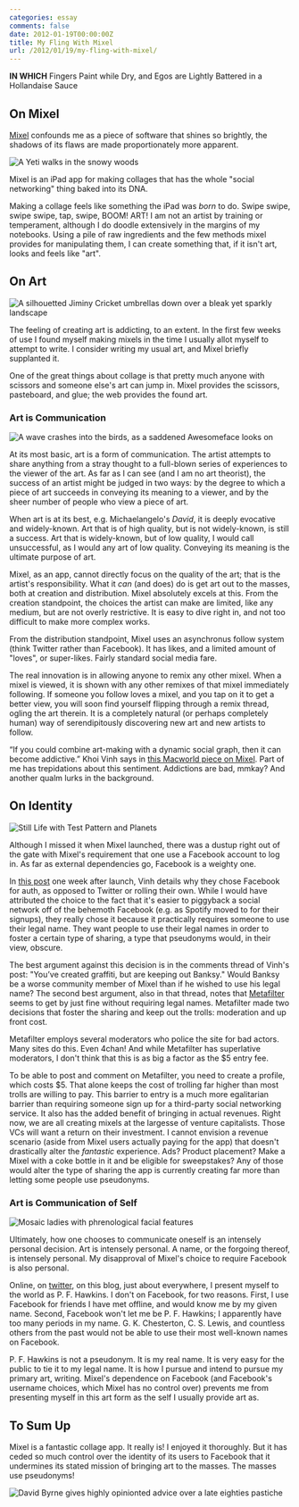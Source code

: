 ```yaml
---
categories: essay
comments: false
date: 2012-01-19T00:00:00Z
title: My Fling With Mixel
url: /2012/01/19/my-fling-with-mixel/
---
```


**IN WHICH** Fingers Paint while Dry, and Egos are Lightly Battered in a Hollandaise Sauce

## On Mixel

[Mixel](http://mixel.cc "Mixel") confounds me as a piece of software that shines so brightly, the shadows of its flaws are made proportionately more apparent.

![A Yeti walks in the snowy woods](/images/mixel/yeti.jpg)

Mixel is an iPad app for making collages that has the whole "social networking" thing baked into its DNA. 

Making a collage feels like something the iPad was *born* to do. Swipe swipe, swipe swipe, tap, swipe, BOOM! ART! I am not an artist by training or temperament, although I do doodle extensively in the margins of my notebooks. Using a pile of raw ingredients and the few methods mixel provides for manipulating them, I can create something that, if it isn't art, looks and feels like "art".

## On Art

![A silhouetted Jiminy Cricket umbrellas down over a bleak yet sparkly landscape](/images/mixel/jiminy-stardust.jpg)

The feeling of creating art is addicting, to an extent. In the first few weeks of use I found myself making mixels in the time I usually allot myself to attempt to write. I consider writing my usual art, and Mixel briefly supplanted it. 

One of the great things about collage is that pretty much anyone with scissors and someone else's art can jump in. Mixel provides the scissors, pasteboard, and glue; the web provides the found art. 

### Art is Communication

![A wave crashes into the birds, as a saddened Awesomeface looks on](/images/mixel/birdswave.jpg)

At its most basic, art is a form of communication. The artist attempts to share anything from a stray thought to a full-blown series of experiences to the viewer of the art. As far as I can see (and I am no art theorist), the success of an artist might be judged in two ways: by the degree to which a piece of art succeeds in conveying its meaning to a viewer, and by the sheer number of people who view a piece of art.

When art is at its best, e.g. Michaelangelo's *David*, it is deeply evocative and widely-known. Art that is of high quality, but is not widely-known, is still a success. Art that is widely-known, but of low quality, I would call unsuccessful, as I would any art of low quality. Conveying its meaning is the ultimate purpose of art.

Mixel, as an app, cannot directly focus on the quality of the art; that is the artist's responsibility. What it *can* (and does) do is get art out to the masses, both at creation and distribution. Mixel absolutely excels at this. From the creation standpoint, the choices the artist can make are limited, like any medium, but are not overly restrictive. It is easy to dive right in, and not too difficult to make more complex works.

From the distribution standpoint, Mixel uses an asynchronus follow system (think Twitter rather than Facebook). It has likes, and a limited amount of "loves", or super-likes. Fairly standard social media fare. 

The real innovation is in allowing anyone to remix any other mixel. When a mixel is viewed, it is shown with any other remixes of that mixel immediately following. If someone you follow loves a mixel, and you tap on it to get a better view, you will soon find yourself flipping through a remix thread, ogling the art therein. It is a completely natural (or perhaps completely human) way of serendipitously discovering new art and new artists to follow.

“If you could combine art-making with a dynamic social graph, then it can become addictive.” Khoi Vinh says in [this Macworld piece on Mixel](http://www.macworld.com/article/163514/2011/11/mixel_lets_you_create_and_share_ipad_art.html "Macworld review of Mixel"). Part of me has trepidations about this sentiment. Addictions are bad, mmkay? And another qualm lurks in the background.

## On Identity

![Still Life with Test Pattern and Planets](/images/mixel/planet-test-pattern.jpg)

Although I missed it when Mixel launched, there was a dustup right out of the gate with Mixel's requirement that one use a Facebook account to log in. As far as external dependencies go, Facebook is a weighty one. 

In [this post](http://www.subtraction.com/2011/11/16/why-mixel-requires-facebook-login) one week after launch, Vinh details why they chose Facebook for auth, as opposed to Twitter or rolling their own. While I would have attributed the choice to the fact that it's easier to piggyback a social network off of the behemoth Facebook (e.g. as Spotify moved to for their signups), they really chose it because it practically requires someone to use their legal name. They want people to use their legal names in order to foster a certain type of sharing, a type that pseudonyms would, in their view, obscure.

The best argument against this decision is in the comments thread of Vinh's post: "You’ve created graffiti, but are keeping out Banksy." Would Banksy be a worse community member of Mixel than if he wished to use his legal name? The second best argument, also in that thread, notes that [Metafilter](http://metafilter.com "Metafilter") seems to get by just fine without requiring legal names. Metafilter made two decisions that foster the sharing and keep out the trolls: moderation and up front cost.

Metafilter employs several moderators who police the site for bad actors. Many sites do this. Even 4chan! And while Metafilter has superlative moderators, I don't think that this is as big a factor as the $5 entry fee.

To be able to post and comment on Metafilter, you need to create a profile, which costs $5. That alone keeps the cost of trolling far higher than most trolls are willing to pay. This barrier to entry is a much more egalitarian barrier than requiring someone sign up for a third-party social networking service. It also has the added benefit of bringing in actual revenues. Right now, we are all creating mixels at the largesse of venture capitalists. Those VCs will want a return on their investment. I cannot envision a revenue scenario (aside from Mixel users actually paying for the app) that doesn't drastically alter the *fantastic* experience. Ads? Product placement? Make a Mixel with a coke bottle in it and be eligible for sweepstakes? Any of those would alter the type of sharing the app is currently creating far more than letting some people use pseudonyms.

### Art is Communication of Self

![Mosaic ladies with phrenological facial features](/images/mixel/sanity-and-sensibility.jpg)

Ultimately, how one chooses to communicate oneself is an intensely personal decision. Art is intensely personal. A name, or the forgoing thereof, is intensely personal. My disapproval of Mixel's choice to require Facebook is also personal.

Online, on [twitter](http://twitter.com/pfhawkins), on this blog, just about everywhere, I present myself to the world as P. F. Hawkins. I don't on Facebook, for two reasons. First, I use Facebook for friends I have met offline, and would know me by my given name. Second, Facebook won't let me be P. F. Hawkins; I apparently have too many periods in my name. G. K. Chesterton, C. S. Lewis, and countless others from the past would not be able to use their most well-known names on Facebook. 

P. F. Hawkins is not a pseudonym. It is my real name. It is very easy for the public to tie it to my legal name. It is how I pursue and intend to pursue my primary art, writing. Mixel's dependence on Facebook (and Facebook's username choices, which Mixel has no control over) prevents me from presenting myself in this art form as the self I usually provide art as.

## To Sum Up

Mixel is a fantastic collage app. It really is! I enjoyed it thoroughly. But it has ceded so much control over the identity of its users to Facebook that it undermines its stated mission of bringing art to the masses. The masses use pseudonyms!

![David Byrne gives highly opinionted advice over a late eighties pastiche](/images/mixel/stop-making-mixels.jpg)
